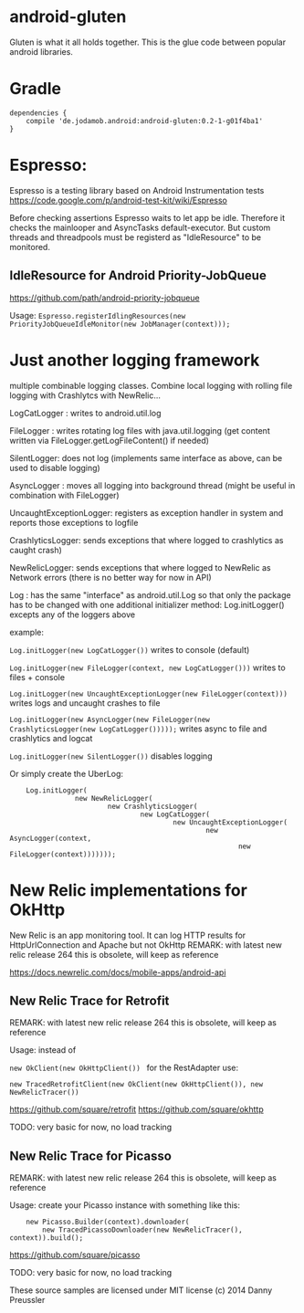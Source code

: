 android-gluten
==============

Gluten is what it all holds together.
This is the glue code between popular android libraries. 

Gradle
======
```
dependencies {
	compile 'de.jodamob.android:android-gluten:0.2-1-g01f4ba1'
}
```



Espresso:
=========
Espresso is a testing library based on Android Instrumentation tests
https://code.google.com/p/android-test-kit/wiki/Espresso

Before checking assertions Espresso waits to let app be idle. Therefore it checks the mainlooper and AsyncTasks default-executor. But custom threads and threadpools must be registerd as "IdleResource" to be monitored.

IdleResource for Android Priority-JobQueue
------------------------------------------------------------------
https://github.com/path/android-priority-jobqueue

Usage:
`Espresso.registerIdlingResources(new PriorityJobQueueIdleMonitor(new JobManager(context)));`



Just another logging framework
==============================
multiple combinable logging classes.
Combine local logging with rolling file logging with Crashlytcs with NewRelic...


LogCatLogger : writes to android.util.log

FileLogger : writes rotating log files with java.util.logging (get content written via FileLogger.getLogFileContent() if needed)

SilentLogger: does not log (implements same interface as above, can be used to disable logging)

AsyncLogger : moves all logging into background thread (might be useful in combination with FileLogger)

UncaughtExceptionLogger: registers as exception handler in system and reports those exceptions to logfile

CrashlyticsLogger: sends exceptions that where logged to crashlytics as caught crash)

NewRelicLogger: sends exceptions that where logged to NewRelic as Network errors (there is no better way for now in API)


Log : has the same "interface" as android.util.Log so that only the package has to be changed with one additional initializer method:
Log.initLogger() excepts any of the loggers above


example:

`Log.initLogger(new LogCatLogger())` writes to console (default)

`Log.initLogger(new FileLogger(context, new LogCatLogger()))` writes to files + console

`Log.initLogger(new UncaughtExceptionLogger(new FileLogger(context)))` writes logs and uncaught crashes to file 

`Log.initLogger(new AsyncLogger(new FileLogger(new CrashlyticsLogger(new LogCatLogger()))));` writes async to file and crashlytics and logcat

`Log.initLogger(new SilentLogger())` disables logging

Or simply create the UberLog:

```
	Log.initLogger(
                new NewRelicLogger(
                        new CrashlyticsLogger(
                                new LogCatLogger(
                                        new UncaughtExceptionLogger(
                                                new AsyncLogger(context, 
                                                        new FileLogger(context)))))));
``` 


New Relic implementations for OkHttp
====================================
New Relic is an app monitoring tool. It can log HTTP results for HttpUrlConnection and Apache but not OkHttp
REMARK: with latest new relic release 264 this is obsolete, will keep as reference

https://docs.newrelic.com/docs/mobile-apps/android-api

New Relic Trace for Retrofit
-------------------------------------------
REMARK: with latest new relic release 264 this is obsolete, will keep as reference

Usage: 
instead of

`new OkClient(new OkHttpClient()) `
for the RestAdapter use:

`new TracedRetrofitClient(new OkClient(new OkHttpClient()), new NewRelicTracer())`



https://github.com/square/retrofit
https://github.com/square/okhttp

TODO: very basic for now, no load tracking

New Relic Trace for Picasso
---------------------------
REMARK: with latest new relic release 264 this is obsolete, will keep as reference

Usage: 
create your Picasso instance with something like this:

```
	new Picasso.Builder(context).downloader(
		new TracedPicassoDownloader(new NewRelicTracer(), context)).build();
```



https://github.com/square/picasso

TODO: very basic for now, no load tracking


These source samples are licensed under MIT license
(c) 2014 Danny Preussler
